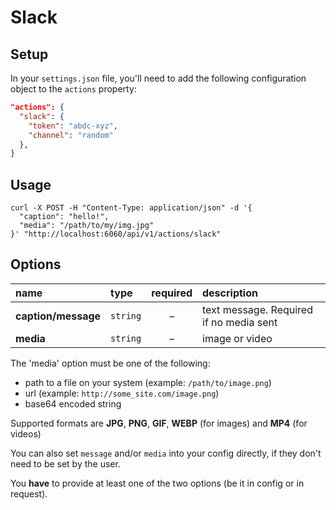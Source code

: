 # Slack

## Setup

In your `settings.json` file, you'll need to add the following configuration object to the `actions` property:

```json
"actions": {
  "slack": {
    "token": "abdc-xyz",
    "channel": "random"
  },
}
```

## Usage

```cURL
curl -X POST -H "Content-Type: application/json" -d '{
  "caption": "hello!",
  "media": "/path/to/my/img.jpg"
}' "http://localhost:6060/api/v1/actions/slack"
```

## Options

|name|type|required|description|
|:---|:---|:---:|:---|
|**caption/message**|`string`|&minus;|text message. Required if no media sent|
|**media**|`string`|&minus;|image or video|

The 'media' option must be one of the following:
 * path to a file on your system (example: `/path/to/image.png`)
 * url (example: `http://some_site.com/image.png`)
 * base64 encoded string

Supported formats are **JPG**, **PNG**, **GIF**, **WEBP** (for images) and **MP4** (for videos)

You can also set `message` and/or `media` into your config directly, if they don't need to be set by the user.

You **have** to provide at least one of the two options (be it in config or in request).
